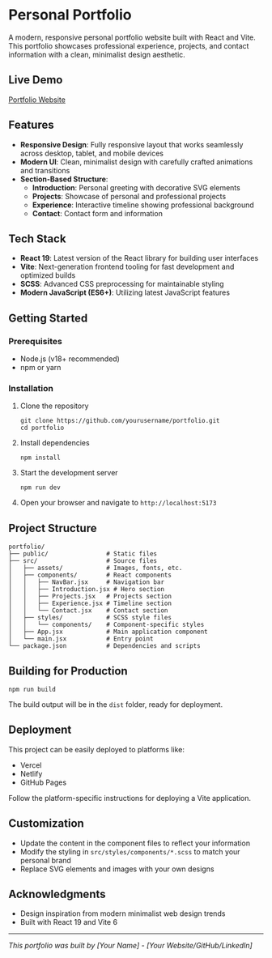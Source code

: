 # Personal Portfolio

A modern, responsive personal portfolio website built with React and Vite. This portfolio showcases professional experience, projects, and contact information with a clean, minimalist design aesthetic.

## Live Demo

[Portfolio Website](https://vibhishanranga.com)

## Features

- **Responsive Design**: Fully responsive layout that works seamlessly across desktop, tablet, and mobile devices
- **Modern UI**: Clean, minimalist design with carefully crafted animations and transitions
- **Section-Based Structure**:
  - **Introduction**: Personal greeting with decorative SVG elements
  - **Projects**: Showcase of personal and professional projects
  - **Experience**: Interactive timeline showing professional background
  - **Contact**: Contact form and information

## Tech Stack

- **React 19**: Latest version of the React library for building user interfaces
- **Vite**: Next-generation frontend tooling for fast development and optimized builds
- **SCSS**: Advanced CSS preprocessing for maintainable styling
- **Modern JavaScript (ES6+)**: Utilizing latest JavaScript features

## Getting Started

### Prerequisites

- Node.js (v18+ recommended)
- npm or yarn

### Installation

1. Clone the repository

   ```
   git clone https://github.com/yourusername/portfolio.git
   cd portfolio
   ```

2. Install dependencies

   ```
   npm install
   ```

3. Start the development server

   ```
   npm run dev
   ```

4. Open your browser and navigate to `http://localhost:5173`

## Project Structure

```
portfolio/
├── public/                # Static files
├── src/                   # Source files
│   ├── assets/            # Images, fonts, etc.
│   ├── components/        # React components
│   │   ├── NavBar.jsx     # Navigation bar
│   │   ├── Introduction.jsx # Hero section
│   │   ├── Projects.jsx   # Projects section
│   │   ├── Experience.jsx # Timeline section
│   │   └── Contact.jsx    # Contact section
│   ├── styles/            # SCSS style files
│   │   └── components/    # Component-specific styles
│   ├── App.jsx            # Main application component
│   └── main.jsx           # Entry point
└── package.json           # Dependencies and scripts
```

## Building for Production

```
npm run build
```

The build output will be in the `dist` folder, ready for deployment.

## Deployment

This project can be easily deployed to platforms like:

- Vercel
- Netlify
- GitHub Pages

Follow the platform-specific instructions for deploying a Vite application.

## Customization

- Update the content in the component files to reflect your information
- Modify the styling in `src/styles/components/*.scss` to match your personal brand
- Replace SVG elements and images with your own designs

## Acknowledgments

- Design inspiration from modern minimalist web design trends
- Built with React 19 and Vite 6

---

_This portfolio was built by [Your Name] - [Your Website/GitHub/LinkedIn]_

